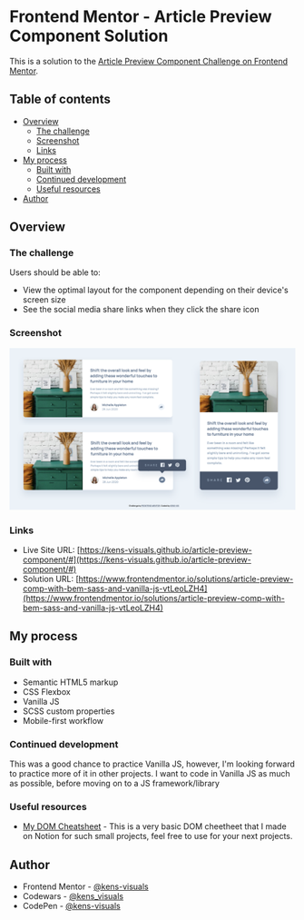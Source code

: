# Frontend Mentor - Article Preview Component Solution

This is a solution to the [Article Preview Component Challenge on Frontend Mentor](https://www.frontendmentor.io/challenges/article-preview-component-dYBN_pYFT).

## Table of contents

- [Overview](#overview)
  - [The challenge](#the-challenge)
  - [Screenshot](#screenshot)
  - [Links](#links)
- [My process](#my-process)
  - [Built with](#built-with)
  - [Continued development](#continued-development)
  - [Useful resources](#useful-resources)
- [Author](#author)

## Overview

### The challenge

Users should be able to:

- View the optimal layout for the component depending on their device's screen size
- See the social media share links when they click the share icon

### Screenshot

![screenshot](./images/screenshot.png)

### Links

- Live Site URL: [https://kens-visuals.github.io/article-preview-component/#](https://kens-visuals.github.io/article-preview-component/#)
- Solution URL: [https://www.frontendmentor.io/solutions/article-preview-comp-with-bem-sass-and-vanilla-js-vtLeoLZH4](https://www.frontendmentor.io/solutions/article-preview-comp-with-bem-sass-and-vanilla-js-vtLeoLZH4)

## My process

### Built with

- Semantic HTML5 markup
- CSS Flexbox
- Vanilla JS
- SCSS custom properties
- Mobile-first workflow

### Continued development

This was a good chance to practice Vanilla JS, however, I'm looking forward to practice more of it in other projects. I want to code in Vanilla JS as much as possible, before moving on to a JS framework/library

### Useful resources

- [My DOM Cheatsheet](https://kens-visuals.notion.site/kens-visuals/DOM-Cheatsheet-d13010855d2c462492b53fe9c56339c4) - This is a very basic DOM cheetheet that I made on Notion for such small projects, feel free to use for your next projects.

## Author

- Frontend Mentor - [@kens-visuals](https://www.frontendmentor.io/profile/kens-visuals)
- Codewars - [@kens_visuals](https://www.codewars.com/users/kens_visuals)
- CodePen - [@kens-visuals](https://codepen.io/kens-visuals)
